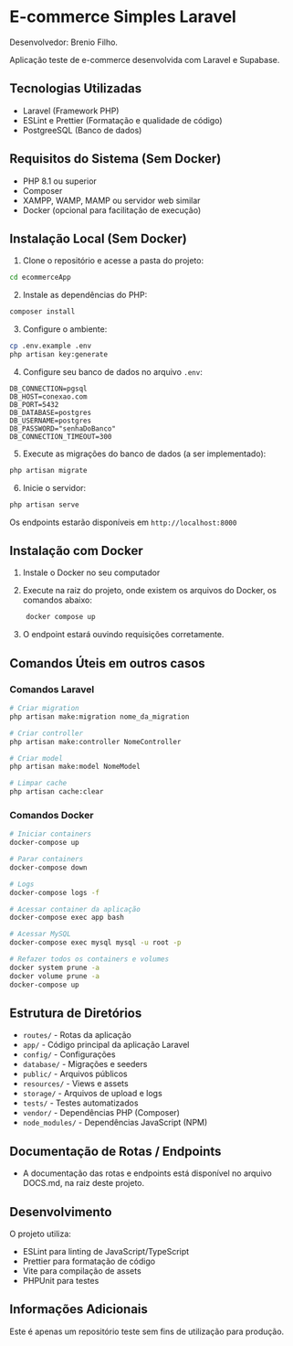 # E-commerce Simples Laravel

Desenvolvedor: Brenio Filho.

Aplicação teste de e-commerce desenvolvida com Laravel e Supabase.



## Tecnologias Utilizadas

- Laravel (Framework PHP)
- ESLint e Prettier (Formatação e qualidade de código)
- PostgreeSQL (Banco de dados)

## Requisitos do Sistema (Sem Docker)

- PHP 8.1 ou superior
- Composer
- XAMPP, WAMP, MAMP ou servidor web similar
- Docker (opcional para facilitação de execução)

## Instalação Local (Sem Docker)

1. Clone o repositório e acesse a pasta do projeto:
```bash
cd ecommerceApp
```

2. Instale as dependências do PHP:
```bash
composer install
```

3. Configure o ambiente:
```bash
cp .env.example .env
php artisan key:generate
```

4. Configure seu banco de dados no arquivo `.env`:
```env
DB_CONNECTION=pgsql
DB_HOST=conexao.com
DB_PORT=5432
DB_DATABASE=postgres
DB_USERNAME=postgres
DB_PASSWORD="senhaDoBanco"
DB_CONNECTION_TIMEOUT=300
```

5. Execute as migrações do banco de dados (a ser implementado):
```bash
php artisan migrate
```

6. Inicie o servidor:
```bash
php artisan serve
```

Os endpoints estarão disponíveis em `http://localhost:8000`

## Instalação com Docker

1. Instale o Docker no seu computador

2. Execute na raiz do projeto, onde existem os arquivos do Docker, os comandos abaixo:

```bash
    docker compose up
```
3. O endpoint estará ouvindo requisições corretamente.

## Comandos Úteis em outros casos
### Comandos Laravel
```bash
# Criar migration
php artisan make:migration nome_da_migration

# Criar controller
php artisan make:controller NomeController

# Criar model
php artisan make:model NomeModel

# Limpar cache
php artisan cache:clear
```

### Comandos Docker
```bash
# Iniciar containers
docker-compose up

# Parar containers
docker-compose down

# Logs
docker-compose logs -f

# Acessar container da aplicação
docker-compose exec app bash

# Acessar MySQL
docker-compose exec mysql mysql -u root -p

# Refazer todos os containers e volumes
docker system prune -a
docker volume prune -a
docker-compose up
```

## Estrutura de Diretórios
- `routes/` - Rotas da aplicação
- `app/` - Código principal da aplicação Laravel
- `config/` - Configurações
- `database/` - Migrações e seeders
- `public/` - Arquivos públicos
- `resources/` - Views e assets
- `storage/` - Arquivos de upload e logs
- `tests/` - Testes automatizados
- `vendor/` - Dependências PHP (Composer)
- `node_modules/` - Dependências JavaScript (NPM)

## Documentação de Rotas / Endpoints
- A documentação das rotas e endpoints está disponível no arquivo DOCS.md, na raiz deste projeto.

## Desenvolvimento

O projeto utiliza:
- ESLint para linting de JavaScript/TypeScript
- Prettier para formatação de código
- Vite para compilação de assets
- PHPUnit para testes

## Informações Adicionais
Este é apenas um repositório teste sem fins de utilização para produção.